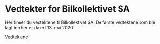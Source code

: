 # Vedtekter for Bilkollektivet SA

Her finner du vedtektene til Bilkollektivet SA. De første vedtektene som ble
lagt inn her er datert 13. mai 2020.

[Vedtektene](https://bilkollektivet.github.io/vedtekter/vedtekter.html)
